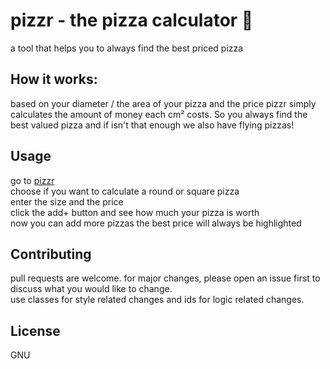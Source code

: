 # pizzr - the pizza calculator 🍕

a tool that helps you to always find the best priced pizza

## How it works:

based on your diameter / the area of your pizza and the price pizzr simply calculates the amount of money each cm² costs. So you always find the best valued pizza and if isn't that enough we also have flying pizzas! 

## Usage
go to [pizzr](pizzr.github.io)   
choose if you want to calculate a round or square pizza   
enter the size and the price   
click the add+ button and see how much your pizza is worth   
now you can add more pizzas the best price will always be highlighted

## Contributing
pull requests are welcome. for major changes, please open an issue first to discuss what you would like to change.   
use classes for style related changes and ids for logic related changes.

## License
GNU